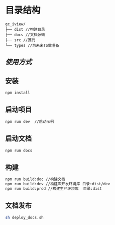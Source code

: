 # 目录结构

```tree
gc_iview/
├── dist //构建目录
├── docs //文档源码
├── src //源码
└── types //为未来TS做准备
```

## **_使用方式_**

## 安装

```bash
npm install
```

## 启动项目

```bash
npm run dev  //启动示例
```

## 启动文档

```bash
npm run docs
```

## 构建

```bash
npm run build:doc //构建文档
npm run build:dev //构建库开发环境库 目录:dist/dev
npm run build:prod //构建生产环境库  目录:dist
```

## 文档发布

```bash
sh deploy_docs.sh
```
